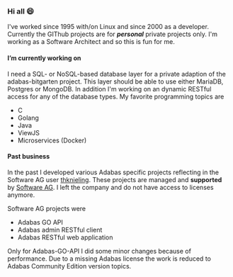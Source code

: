 ### Hi all 😄

I've worked since 1995 with/on Linux and since 2000 as a developer. Currently the GIThub projects are for **_personal_** private projects only. I'm working as a Software Architect and so this is fun for me.

#### I’m currently working on

I need a SQL- or NoSQL-based database layer for a private adaption of the adabas-bitgarten project. This layer should be able to use either MariaDB, Postgres or MongoDB.
In addition I'm working on an dynamic RESTful access for any of the database types.
My favorite programming topics are

- C
- Golang
- Java
- ViewJS
- Microservices (Docker)

#### Past business

In the past I developed various Adabas specific projects reflecting in the Software AG user [thknieling](https://github.com/thknieling). These projects are managed and **supported** by [Software AG](https://github.com/SoftwareAG). I left the company and do not have access to licenses anymore.

Software AG projects were

- Adabas GO API
- Adabas admin RESTful client
- Adabas RESTful web application

Only for Adabas-GO-API I did some minor changes because of performance. Due to a missing Adabas license the work is reduced to Adabas Community Edition version topics.

<!--
**tknie/tknie** is a ✨ _special_ ✨ repository because its `README.md` (this file) appears on your GitHub profile.

Here are some ideas to get you started:

- 🔭 I’m currently working on ...
- 🌱 I’m currently learning ...
- 👯 I’m looking to collaborate on ...
- 🤔 I’m looking for help with ...
- 💬 Ask me about ...
- 📫 How to reach me: ...
- 😄 Pronouns: ...
- ⚡ Fun fact: ...
-->

